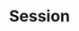 ---
# -------------------------- #
#        CONTENT TYPE        #
# -------------------------- #

product-type: "connect"
content-type: "api-object"
endpoint: "sessions"
order: 2


# -------------------------- #
#        OBJECT INFO         #
# -------------------------- #

title: "Session"
description: "{{ api.core-objects.sessions.description | flatify }}"
endpoint-url: "/sessions"


# -------------------------- #
#      AVAILABLE METHODS     #
# -------------------------- #

available-methods:
  - id: "create-a-session"
    title: "Create a session"
    method: "post"
    short: "{{ api.core-objects.sessions.create.short | flatify }}"


# -------------------------- #
#        VERSION INFO        #
# -------------------------- #

latest-version: "3"
versions:
  - number: "3"
    deprecated: false


# -------------------------- #
#      OBJECT ATTRIBUTES     #
# -------------------------- #

object-attributes:
  - name: "ephemeral_token"
    type: "string"
    description: |
      {{ connect.common.attributes.ephemeral-token | flatify }}
---